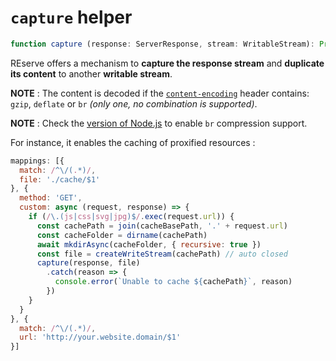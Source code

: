 # `capture` helper

```typescript
function capture (response: ServerResponse, stream: WritableStream): Promise<void>
```

REserve offers a mechanism to **capture the response stream** and **duplicate its content** to another **writable stream**.

**NOTE** : The content is decoded if the [`content-encoding`](https://developer.mozilla.org/en-US/docs/Web/HTTP/Headers/Content-Encoding) header contains: `gzip`, `deflate` or `br` *(only one, no combination is supported)*.

**NOTE** : Check the [version of Node.js](https://nodejs.org/api/zlib.html#zlib_class_zlib_brotlicompress) to enable `br` compression support.

For instance, it enables the caching of proxified resources :

```JavaScript
mappings: [{
  match: /^\/(.*)/,
  file: './cache/$1'
}, {
  method: 'GET',
  custom: async (request, response) => {
    if (/\.(js|css|svg|jpg)$/.exec(request.url)) {
      const cachePath = join(cacheBasePath, '.' + request.url)
      const cacheFolder = dirname(cachePath)
      await mkdirAsync(cacheFolder, { recursive: true })
      const file = createWriteStream(cachePath) // auto closed
      capture(response, file)
        .catch(reason => {
          console.error(`Unable to cache ${cachePath}`, reason)
        })
    }
  }
}, {
  match: /^\/(.*)/,
  url: 'http://your.website.domain/$1'
}]
```

